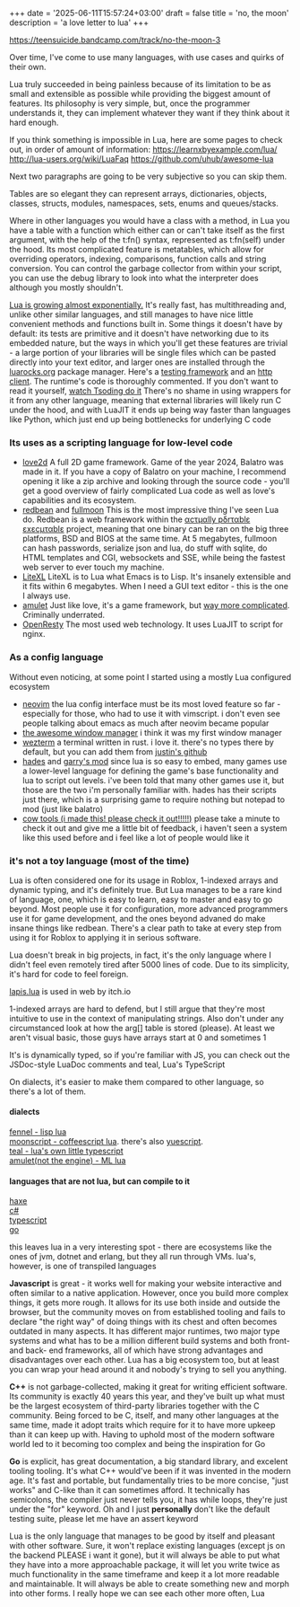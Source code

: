 +++
date = '2025-06-11T15:57:24+03:00'
draft = false
title = 'no, the moon'
description = 'a love letter to lua'
+++

https://teensuicide.bandcamp.com/track/no-the-moon-3

Over time, I've come to use many languages, with use cases and quirks of their own.

Lua truly succeeded in being painless because of its limitation to be as small and extensible as possible while providing the biggest amount of features. Its philosophy is very simple, but, once the programmer understands it, they can implement whatever they want if they think about it hard enough.

If you think something is impossible in Lua, here are some pages to check out, in order of amount of information:
https://learnxbyexample.com/lua/
http://lua-users.org/wiki/LuaFaq
https://github.com/uhub/awesome-lua

Next two paragraphs are going to be very subjective so you can skip them.

Tables are so elegant they can represent arrays, dictionaries, objects, classes, structs, modules, namespaces, sets, enums and queues/stacks.

Where in other languages you would have a class with a method, in Lua you have a table with a function which either can or can't take itself as the first argument, with the help of the t:fn() syntax, represented as t:fn(self) under the hood. Its most complicated feature is metatables, which allow for overriding operators, indexing, comparisons, function calls and string conversion. You can control the garbage collector from within your script, you can use the debug library to look into what the interpreter does although you mostly shouldn't.

[Lua is growing almost exponentially.](https://luarocks.org/stats)
It's really fast, has multithreading and, unlike other similar languages, and still manages to have nice little convenient methods and functions built in.
Some things it doesn't have by default: its tests are primitive and it doesn't have networking due to its embedded nature, but the ways in which you'll get these features are trivial - a large portion of your libraries will be single files which can be pasted directly into your text editor, and larger ones are installed through the [luarocks.org](luarocks.org) package manager. Here's a [testing framework](https://lunarmodules.github.io/busted/) and an [http client](https://luarocks.org/modules/daurnimator/http).
The runtime's code is thoroughly commented. If you don't want to read it yourself, [watch Tsoding do it](https://youtu.be/5CaoYmXYx6U)
There's no shame in using wrappers for it from any other language, meaning that external libraries will likely run C under the hood, and with LuaJIT it ends up being way faster than languages like Python, which just end up being bottlenecks for underlying C code
### Its uses as a scripting language for low-level code
- [love2d](https://love2d.org)
A full 2D game framework. Game of the year 2024, Balatro was made in it. If you have a copy of Balatro on your machine, I recommend opening it like a zip archive and looking through the source code - you'll get a good overview of fairly complicated Lua code as well as love's capabilities and its ecosystem.
- [redbean](https://redbean.dev/) and [fullmoon](https://github.com/pkulchenko/fullmoon)
This is the most impressive thing I've seen Lua do. Redbean is a web framework within the [αcτµαlly pδrταblε εxεcµταblε](https://justine.lol/ape.html) project, meaning that one binary can be ran on the big three platforms, BSD and BIOS at the same time. At 5 megabytes, fullmoon can hash passwords, serialize json and lua, do stuff with sqlite, do HTML templates and CGI, websockets and SSE, while being the fastest web server to ever touch my machine.
- [LiteXL](https://lite-xl.com/)
LiteXL is to Lua what Emacs is to Lisp. It's insanely extensible and it fits within 6 megabytes. When I need a GUI text editor - this is the one I always use.
- [amulet](https://www.amulet.xyz/editor.html)
Just like love, it's a game framework, but [way more complicated](https://www.vertexmeadow.xyz/). Criminally underrated.
- [OpenResty](https://openresty.org/en/)
The most used web technology. It uses LuaJIT to script for nginx.


### As a config language
Without even noticing, at some point I started using a mostly Lua configured ecosystem
- [neovim](https://neovim.io/)
the lua config interface must be its most loved feature so far - especially for those, who had to use it with vimscript. i don't even see people talking about emacs as much after neovim became popular
- [the awesome window manager](https://github.com/awesomeWM/awesome)
i think it was my first window manager
- [wezterm](https://wezterm.org/)
a terminal written in rust. i love it. there's no types there by default, but you can add them from [justin's github](https://github.com/justinsgithub/wezterm-types)
- [hades](https://www.supergiantgames.com/games/hades/) and [garry's mod](https://gmod.facepunch.com/)
since lua is so easy to embed, many games use a lower-level language for defining the game's base functionality and lua to script out levels.
i've been told that many other games use it, but those are the two i'm personally familiar with. hades has their scripts just there, which is a surprising game to require nothing but notepad to mod (just like balatro)
- [cow tools (i made this! please check it out!!!!!)](https://github.com/if-not-nil/)
please take a minute to check it out and give me a little bit of feedback, i haven't seen a system like this used before and i feel like a lot of people would like it

### it's not a toy language (most of the time)
Lua is often considered one for its usage in Roblox, 1-indexed arrays and dynamic typing, and it's definitely true. But Lua manages to be a rare kind of language, one, which is easy to learn, easy to master and easy to go beyond. Most people use it for configuration, more advanced programmers use it for game development, and the ones beyond advaned do make insane things like redbean.
There's a clear path to take at every step from using it for Roblox to applying it in serious software.

Lua doesn't break in big projects, in fact, it's the only language where I didn't feel even remotely tired after 5000 lines of code.
Due to its simplicity, it's hard for code to feel foreign.

[lapis.lua](https://leafo.net/lapis/) is used in web by itch.io

1-indexed arrays are hard to defend, but I still argue that they're most intuitive to use in the context of manipulating strings. Also don't under any circumstanced look at how the arg[] table is stored (please). At least we aren't visual basic, those guys have arrays start at 0 and sometimes 1

It's is dynamically typed, so if you're familiar with JS, you can check out the JSDoc-style LuaDoc comments and teal, Lua's TypeScript

On dialects, it's easier to make them compared to other language, so there's a lot of them.
#### dialects
[fennel - lisp lua](https://fennel-lang.org/)  
[moonscript - coffeescript lua](https://moonscript.org/). there's also [yuescript](https://yuescript.org/).  
[teal - lua's own little typescript](https://github.com/teal-language/tl)  
[amulet(not the engine) - ML lua](https://amulet.works/)  

#### languages that are not lua, but can compile to it
[haxe](https://haxe.org/)  
[c#](https://github.com/yanghuan/CSharp.lua)  
[typescript](https://github.com/TypeScriptToLua/TypeScriptToLua)  
[go](https://github.com/gijit/gi)  

this leaves lua in a very interesting spot - there are ecosystems like the ones of jvm, dotnet and erlang, but they all run through VMs. lua's, however, is one of transpiled languages

**Javascript** is great - it works well for making your website interactive and often similar to a native application.
However, once you build more complex things, it gets more rough. It allows for its use both inside and outside the browser, but the community moves on from established tooling and fails to declare "the right way" of doing things with its chest and often becomes outdated in many aspects. It has different major runtimes, two major type systems and what has to be a million different build systems and both front- and back- end frameworks, all of which have strong advantages and disadvantages over each other. Lua has a big ecosystem too, but at least you can wrap your head around it and nobody's trying to sell you anything.

**C++** is not garbage-collected, making it great for writing efficient software. Its community is exactly 40 years this year, and they've built up what must be the largest ecosystem of third-party libraries together with the C community.
Being forced to be C, itself, and many other languages at the same time, made it adopt traits which require for it to have more upkeep than it can keep up with.
Having to uphold most of the modern software world led to it becoming too complex and being the inspiration for Go

**Go** is explicit, has great documentation, a big standard library, and excelent tooling tooling. It's what C++ would've been if it was invented in the modern age. It's fast and portable, but fundamentally tries to be more concise, "just works" and C-like than it can sometimes afford. It technically has semicolons, the compiler just never tells you, it has while loops, they're just under the "for" keyword. Oh and I just **personally** don't like the default testing suite, please let me have an assert keyword

Lua is the only language that manages to be good by itself and pleasant with other software. Sure, it won't replace existing languages (except js on the backend PLEASE i want it gone), but it will always be able to put what they have into a more approachable package, it will let you write twice as much functionality in the same timeframe and keep it a lot more readable and maintainable. It will always be able to create something new and morph into other forms. I really hope we can see each other more often, Lua
